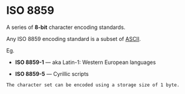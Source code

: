 # ISO 8859

A series of **8-bit** character encoding standards.

Any ISO 8859 encoding standard is a subset of [ASCII](./ascii.md).

Eg. 
* **ISO 8859-1** — aka Latin-1: Western European languages

* **ISO 8859-5** — Cyrillic scripts

~~~admonish note title="Storage"
The character set can be encoded using a storage size of 1 byte.
~~~
